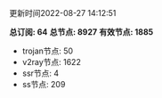 更新时间2022-08-27 14:12:51

**总订阅: 64**
**总节点: 8927**
**有效节点: 1885**
- trojan节点: 50
- v2ray节点: 1622
- ssr节点: 4
- ss节点: 209

